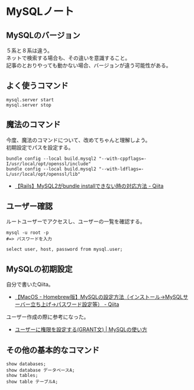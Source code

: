 # MySQLノート

## MySQLのバージョン

５系と８系は違う。  
ネットで検索する場合も、その違いを意識すること。  
記事のとおりやっても動かない場合、バージョンが違う可能性がある。  

## よく使うコマンド

```text
mysql.server start
mysql.server stop
```

## 魔法のコマンド

今度、魔法のコマンドについて、改めてちゃんと理解しよう。  
初期設定でパスを設定する。  

```text
bundle config --local build.mysql2 "--with-cppflags=-I/usr/local/opt/openssl/include"
bundle config --local build.mysql2 "--with-ldflags=-L/usr/local/opt/openssl/lib"
```

- [【Rails】MySQL2がbundle installできない時の対応方法 \- Qiita](https://qiita.com/fukuda_fu/items/463a39406ce713396403)

## ユーザー確認

ルートユーザーでアクセスし、ユーザーの一覧を確認する。

```text
mysql -u root -p
#=> パスワードを入力

select user, host, password from mysql.user;
```

## MySQLの初期設定

自分で書いたQiita。

- [【MacOS \- Homebrew版】MySQLの設定方法（インストール→MySQLサーバー立ち上げ→パスワード設定等） \- Qiita](https://qiita.com/miketa_webprgr/items/ba7210ac57e2086fc5b6#3-mysql%E3%81%AE%E3%83%91%E3%82%B9%E3%83%AF%E3%83%BC%E3%83%89%E8%A8%AD%E5%AE%9A%E7%AD%89%E3%82%92%E8%A1%8C%E3%81%86)

ユーザー作成の際に参考になった。

- [ユーザーに権限を設定する\(GRANT文\) \| MySQLの使い方](https://www.dbonline.jp/mysql/user/index6.html)

## その他の基本的なコマンド

```text
show databases;
show database データベースA;
show tables;
show table テーブルA;
```
